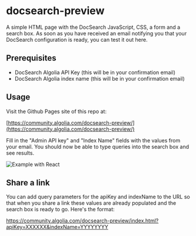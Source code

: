 # docsearch-preview

A simple HTML page with the DocSearch JavaScript, CSS, a form and a search box.
As soon as you have received an email notifying you that your DocSearch configuration is ready, you can test it out here.

## Prerequisites

- DocSearch Algolia API Key (this will be in your confirmation email)
- DocSearch Algolia index name (this will be in your confirmation email)

## Usage

Visit the Github Pages site of this repo at:

[https://community.algolia.com/docsearch-preview/](https://community.algolia.com/docsearch-preview/)

Fill in the "Admin API key" and "Index Name" fields with the values from your email. You should now be able to type queries into the search box and see results.

![Example with React](https://d3uepj124s5rcx.cloudfront.net/items/2B0D271G2t45280r0c24/Screenshot%202017-03-20%2019.06.51.png)

## Share a link

You can add query parameters for the apiKey and indexName to the URL so that when you share a link these values are already populated and the search box is ready to go. Here's the format:

https://community.algolia.com/docsearch-preview/index.html?apiKey=XXXXXX&indexName=YYYYYYYY
